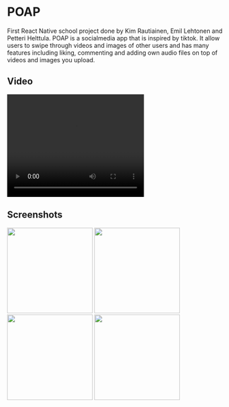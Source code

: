 
# POAP

First React Native school project done by Kim Rautiainen, Emil Lehtonen and Petteri Helttula. POAP is a socialmedia app that is inspired by tiktok. It allow users to swipe through videos and images of other users and has many features including liking, commenting and adding own audio files on top of videos and images you upload.

## Video
<video width="320" height="240" controls>
  <source src="https://github.com/KimRautiainen/POAP/blob/master/demo" type="video/mp4">
  Your browser does not support the video tag.
</video>

## Screenshots

<img src="https://github.com/pamppe/ReactProject/assets/103430042/01256bb6-7830-45da-9f00-8b02517f9b29" width="200">

<img src="https://github.com/pamppe/ReactProject/assets/103430042/03967fea-7a7d-4394-9aff-376c28a5e726" width="200" >

<img src="https://github.com/pamppe/ReactProject/assets/103430042/9fb8fefc-ddb6-4fbe-b9e9-02bd8ce8da4e" width="200" >

<img src="https://github.com/pamppe/ReactProject/assets/103430042/4c4fb0e2-375c-4c8c-b7e2-e48c5f4d0cc7" width="200" >



